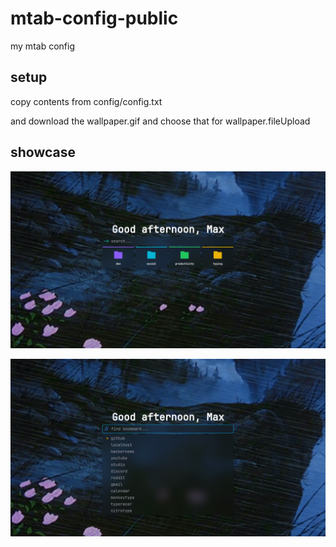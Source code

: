 # mtab-config-public

my mtab config

## setup

copy contents from config/config.txt

and download the wallpaper.gif and choose that for wallpaper.fileUpload

## showcase

![1](./screenshots/1.png)

![2](./screenshots/2.png)
